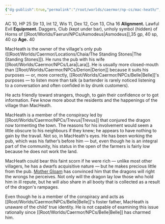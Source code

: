 ```yaml
---
{"dg-publish":true,"permalink":"/root/worlds/caermor/np-cs/mac-heath/","tags":["Caermor"]}
---
```


AC 10, HP 25
Str 13, Int 12, Wis 11, Dex 12, Con 13, Cha 16 
**Alignment.** Lawful Evil
**Equipment.** Daggers, Club (kept under bar), unholy symbol (hidden) of Horns of [[Root/Worlds/Faerun/NPCs/Asmodeus\|Asmodeus]],35 gp, 40 sp, 40 cp
**Age.** 40

MacHeath is the owner of the village's only pub ([[Root/Worlds/Caermor/Locations/Chaia/The Standing Stones\|The Standing Stones]]).  He runs the pub with his wife [[Root/Worlds/Caermor/NPCs/Lara\|Lara]]. He is usually more closed-mouth than [[Root/Worlds/Caermor/NPCs/Derion\|Derion]]  because it suits his purposes — or, more correctly, [[Root/Worlds/Caermor/NPCs/Belle\|Belle]]'s purposes — to listen  more than talk (a bartender is rarely noticed listening to a conversation and often confided in by drunk customers). 

He acts friendly toward strangers, though, to gain their confidence or to got information. Few know more about the residents and the happenings of the village than MacHeath.

MacHeath is a member of the conspiracy led by [[Root/Worlds/Caermor/NPCs/Trevus\|Trevus]] that conjured the dragon now tormenting the town. The reasons for his involvement would seem a little obscure to his neighbours if they knew; he appears to have nothing to gain by the travail. Not so, in MacHeath's eyes. He has been working the pub, which was his father’s before him — but, even though he is an integral part of the community, his status in the open of the farmers is fairly low because he does not work the land.

MacHeath could bear this faint scorn if he were rich — unlike most other villagers, he has a dwarfs acquisitive nature — but he makes precious little from the pub. [Mother Gloam](Mother%20Gloam.md) has convinced him that the dragons will right the wrongs he perceives. Not only will the dragon lay low those who hold him in ill repute, but he will also share in all booty that is collected as a result of the dragon's rampages.

Even though he is a member of the conspiracy and acts as [[Root/Worlds/Caermor/NPCs/Belle\|Belle]]'s foster father, MacHeath is unaware of the child’ true identity. He is not capable of examining this issue rationally since [[Root/Worlds/Caermor/NPCs/Belle\|Belle]] has charmed him. 